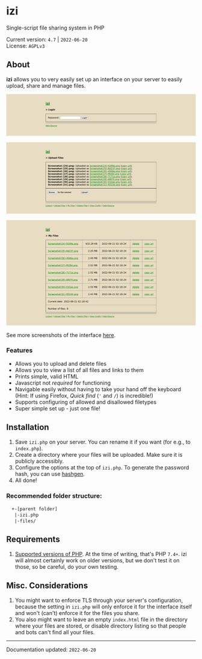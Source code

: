 # izi
Single-script file sharing system in PHP 

Current version: `4.7` | `2022-06-20`  
License: `AGPLv3`

## About
**izi** allows you to very easily set up an interface on your server to easily upload, share and manage files.

![interface - login](https://raw.githubusercontent.com/aaviator42/izi/main/screenshots/01_login.png)

![interface - upload](https://raw.githubusercontent.com/aaviator42/izi/main/screenshots/03_upload_b.png)

![interface - my files](https://raw.githubusercontent.com/aaviator42/izi/main/screenshots/04_myfiles.png)



See more screenshots of the interface [here](https://github.com/aaviator42/izi/tree/main/screenshots).

### Features
 * Allows you to upload and delete files
 * Allows you to view a list of all files and links to them
 * Prints simple, valid HTML
 * Javascript not _required_ for functioning
 * Navigable easily without having to take your hand off the keyboard  
 (Hint: If using Firefox, *Quick find* (`'` and `/`) is incredible!)
 * Supports configuring of allowed and disallowed filetypes
 * Super simple set up - just one file!


## Installation
1. Save `izi.php` on your server. You can rename it if you want (for e.g., to  `index.php`).
2. Create a directory where your files will be uploaded. Make sure it is publicly accessibly.  
3. Configure the options at the top of `izi.php`.  To generate the password hash, you can use [hashgen](https://github.com/aaviator42/hashgen).
4. All done!  

### Recommended folder structure:
```
  +-[parent folder]
   |-izi.php
   |-files/
 ``` 

## Requirements
1. [Supported versions of PHP](https://www.php.net/supported-versions.php). At the time of writing, that's PHP `7.4+`. izi will almost certainly work on older versions, but we don't test it on those, so be careful, do your own testing.
 
## Misc. Considerations
1. You might want to enforce TLS through your server's configuration, because the setting in `izi.php` will only enforce it for the interface itself and won't (can't) enforce it for the files you share. 
2. You also might want to leave an empty `index.html` file in the directory where your files are stored, or disable directory listing so that people and bots can't find all your files.


------
Documentation updated: `2022-06-20`
